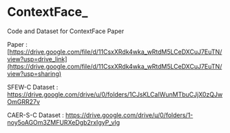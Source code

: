 # ContextFace_

Code and Dataset for ContextFace Paper

Paper : [https://drive.google.com/file/d/11CsxXRdk4wka_wRtdM5LCeDXCuJ7EuTN/view?usp=drive_link](https://drive.google.com/file/d/11CsxXRdk4wka_wRtdM5LCeDXCuJ7EuTN/view?usp=sharing)

SFEW-C Dataset : https://drive.google.com/drive/u/0/folders/1CJsKLCaIWunMTbuCJjX0zQJwOmGRR27v

CAER-S-C Dataset : https://drive.google.com/drive/u/0/folders/1-noy5oAGOm3ZMFURXeDgb2rxIgyP_vlg


